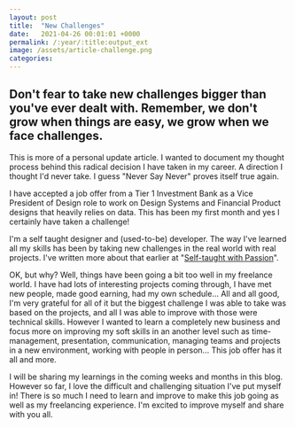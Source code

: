```yaml
---
layout: post
title:  "New Challenges"
date:   2021-04-26 00:01:01 +0000
permalink: /:year/:title:output_ext
image: /assets/article-challenge.png
categories: 
---
```

<h2>Don't fear to take new challenges bigger than you've ever dealt with. Remember, we don't grow when things are easy, we grow when we face challenges.</h2>
<p>This is more of a personal update article. I wanted to document my thought process behind this radical decision I have taken in my career. A direction I thought I'd never take. I guess "Never Say Never" proves itself true again.</p>

<p>I have accepted a job offer from a Tier 1 Investment Bank as a Vice President of Design role to work on Design Systems and Financial Product designs that heavily relies on data. This has been my first month and yes I certainly have taken a challenge! </p>

<p>I'm a self taught designer and (used-to-be) developer. The way I've learned all my skills has been by taking new challenges in the real world with real projects. I've written more about that earlier at "<a href="https://oykun.com/2013/self-taught-with-passion.html" title="Self-taught with Passion">Self-taught with Passion</a>". </p>

<p>OK, but why? Well, things have been going a bit too well in my freelance world. I have had lots of interesting projects coming through, I have met new people, made good earning, had my own schedule... All and all good, I'm very grateful for all of it but the biggest challenge I was able to take was based on the projects, and all I was able to improve with those were technical skills. However I wanted to learn a completely new business and focus more on improving my soft skills in an another level such as time-management, presentation, communication, managing teams and projects in a new environment, working with people in person... This job offer has it all and more.</p>

<p>I will be sharing my learnings in the coming weeks and months in this blog. However so far, I love the difficult and challenging situation I've put myself in! There is so much I need to learn and improve to make this job going as well as my freelancing experience. I'm excited to improve myself and share with you all.</p>